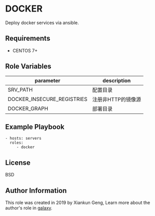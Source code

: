 DOCKER
=========

Deploy docker services via ansible.

Requirements
------------

- CENTOS 7+

Role Variables
--------------

parameter | description
------------ | -------------
SRV_PATH | 配置目录
DOCKER_INSECURE_REGISTRIES | 注册非HTTP的镜像源
DOCKER_GRAPH | 部署目录


Example Playbook
----------------

    - hosts: servers
      roles:
         - docker

License
-------

BSD

Author Information
------------------

This role was created in 2019 by Xiankun Geng, Learn more about the author's role in [galaxy](https://galaxy.ansible.com/gengxiankun).
